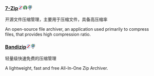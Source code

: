 ### [7-Zip](http://7-zip.org/)![](/assets/图片2.png)![](/assets/open-source-icon.png)![](/assets/earth-globe.png)

开源文件压缩管理，主要用于压缩文件，具备高压缩率

An open-source file archiver, an application used primarily to compress files, that provides high compression ratio.

### [Bandizip](http://www.bandisoft.com/bandizip/)![](/assets/图片2.png)![](/assets/earth-globe.png)

轻量级快速免费的压缩管理

A lightweight, fast and free All-In-One Zip Archiver.

